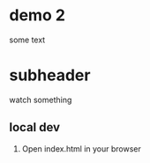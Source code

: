 # demo 2
some text

# subheader 
watch something 

## local dev 

1. Open index.html in your browser
